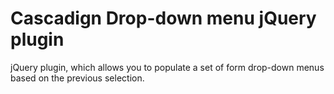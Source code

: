 # Cascadign Drop-down menu jQuery plugin
jQuery plugin, which allows you to populate a set of form drop-down menus based on the previous selection.